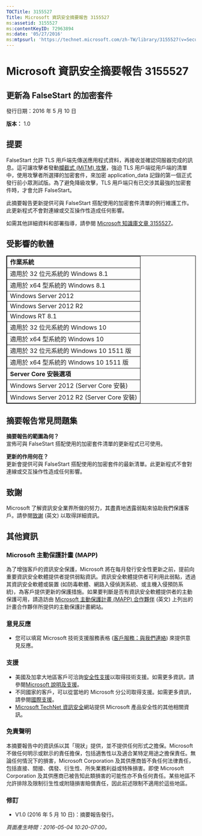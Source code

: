 ```yaml
---
TOCTitle: 3155527
Title: Microsoft 資訊安全摘要報告 3155527
ms:assetid: 3155527
ms:contentKeyID: 72963894
ms:date: '05/27/2016'
ms:mtpsurl: 'https://technet.microsoft.com/zh-TW/library/3155527(v=Security.10)'
---
```


Microsoft 資訊安全摘要報告 3155527
==================================

更新為 FalseStart 的加密套件
----------------------------

發行日期：2016 年 5 月 10 日

**版本：** 1.0

提要
----

<span id="sectionToggle0"></span>
FalseStart 允許 TLS 用戶端先傳送應用程式資料，再接收並確認伺服器完成的訊息。這可讓攻擊者發動[攔截式 (MiTM) 攻擊](https://technet.microsoft.com/zh-tw/library/security/dn848375.aspx)，強迫 TLS 用戶端從用戶端的清單中，使用攻擊者所選擇的加密套件，來加密 application\_data 記錄的第一個正式發行前小眾測試版。為了避免降級攻擊，TLS 用戶端只有已交涉其最強的加密套件時，才會允許 FalseStart。

此摘要報告更新提供可與 FalseStart 搭配使用的加密套件清單的例行維護工作。此更新程式不會對連線或交互操作性造成任何影響。

如需其他詳細資料和部署指導，請參閱 [Microsoft 知識庫文章 3155527](https://support.microsoft.com/zh-tw/kb/3155527)。

受影響的軟體
------------

<span id="sectionToggle1"></span>
 <p> </p>
<table style="border:1px solid black;">
<colgroup>
<col width="100%" />
</colgroup>
<tbody>
<tr class="odd">
<td style="border:1px solid black;"><strong>作業系統</strong></td>
</tr>
<tr class="even">
<td style="border:1px solid black;">適用於 32 位元系統的 Windows 8.1</td>
</tr>
<tr class="odd">
<td style="border:1px solid black;">適用於 x64 型系統的 Windows 8.1</td>
</tr>
<tr class="even">
<td style="border:1px solid black;">Windows Server 2012</td>
</tr>
<tr class="odd">
<td style="border:1px solid black;">Windows Server 2012 R2</td>
</tr>
<tr class="even">
<td style="border:1px solid black;">Windows RT 8.1</td>
</tr>
<tr class="odd">
<td style="border:1px solid black;">適用於 32 位元系統的 Windows 10</td>
</tr>
<tr class="even">
<td style="border:1px solid black;">適用於 x64 型系統的 Windows 10</td>
</tr>
<tr class="odd">
<td style="border:1px solid black;">適用於 32 位元系統的 Windows 10 1511 版</td>
</tr>
<tr class="even">
<td style="border:1px solid black;">適用於 x64 型系統的 Windows 10 1511 版</td>
</tr>
<tr class="odd">
<td style="border:1px solid black;"><strong>Server Core 安裝選項</strong></td>
</tr>
<tr class="even">
<td style="border:1px solid black;">Windows Server 2012 (Server Core 安裝)</td>
</tr>
<tr class="odd">
<td style="border:1px solid black;">Windows Server 2012 R2 (Server Core 安裝)</td>
</tr>
</tbody>
</table>
  
摘要報告常見問題集  
------------------
  
<span id="sectionToggle2"></span>
**摘要報告的範圍為何？**  
宣佈可與 FalseStart 搭配使用的加密套件清單的更新程式已可使用。
  
**更新的作用何在？**  
更新會提供可與 FalseStart 搭配使用的加密套件的最新清單。此更新程式不會對連線或交互操作性造成任何影響。
  
致謝  
----
  
<span id="sectionToggle3"></span>
Microsoft 了解資訊安全業界所做的努力，其盡責地透露弱點來協助我們保護客戶。請參閱[致謝](https://technet.microsoft.com/zh-tw/library/security/mt674627.aspx) (英文) 以取得詳細資訊。
  
其他資訊  
--------
  
<span id="sectionToggle4"></span>
### Microsoft 主動保護計畫 (MAPP)
  
為了增強客戶的資訊安全保護，Microsoft 將在每月發行安全性更新之前，提前向重要資訊安全軟體提供者提供弱點資訊。資訊安全軟體提供者可利用此弱點，透過其資訊安全軟體或裝置 (如防毒軟體、網路入侵偵測系統、或主機入侵預防系統)，為客戶提供更新的保護措施。如果要判斷是否有資訊安全軟體提供者的主動保護可用，請造訪由 [Microsoft 主動保護計畫 (MAPP) 合作夥伴](https://technet.microsoft.com/zh-tw/security/dn467918) (英文) 上列出的計畫合作夥伴所提供的主動保護計畫網站。
  
### 意見反應
  
-   您可以填寫 Microsoft 技術支援服務表格 ([客戶服務：與我們連絡](https://support.microsoft.com/kb/?scid=sw;en;1257&amp;showpage=1&amp;ws=technet&amp;sd=tech)) 來提供意見反應。
  
### 支援
  
-   美國及加拿大地區客戶可洽詢[安全性支援](https://support.microsoft.com/zh-tw/gp/gp_security_main)以取得技術支援。如需更多資訊，請參閱[Microsoft 說明及支援](https://support.microsoft.com/zh-tw)。  
-   不同國家的客戶，可以從當地的 Microsoft 分公司取得支援。如需更多資訊，請參閱[國際支援](https://support2.microsoft.com/zh-tw/common/international.aspx)。  
-   [Microsoft TechNet 資訊安全](https://technet.microsoft.com/zh-tw/security/default.aspx)網站提供 Microsoft 產品安全性的其他相關資訊。
  
### 免責聲明
  
本摘要報告中的資訊係以其「現狀」提供，並不提供任何形式之擔保。Microsoft 不做任何明示或默示的責任擔保，包括適售性以及適合某特定用途之擔保責任。無論任何情況下的損害，Microsoft Corporation 及其供應商皆不負任何法律責任，包括直接、間接、偶發、衍生性、所失業務利益或特殊損害。即使 Microsoft Corporation 及其供應商已被告知此類損害的可能性亦不負任何責任。某些地區不允許排除及限制衍生性或附隨損害賠償責任，因此前述限制不適用於這些地區。
  
### 修訂
  
-   V1.0 (2016 年 5 月 10 日)：摘要報告發行。
  
*頁面產生時間：2016-05-04 10:20-07:00。*
